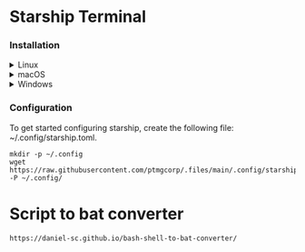 # Starship Terminal
### Installation
<details>
<summary>Linux</summary>

Install the latest version for your system:
```sh
curl -sS https://starship.rs/install.sh | sh
```
### Step 2. Set up your shell to use Starship
Add the following to the end of `~/.bashrc`:
```sh
echo 'eval "$(starship init bash)"' >> ~/.bashrc
```
</details>

<details>
<summary>macOS</summary>
  
Install the latest version for your system:
```sh
curl -sS https://starship.rs/install.sh | sh
```
### Step 2. Set up your shell to use Starship
Add the following to the end of `~/.bashrc`:

```sh
eval "$(starship init bash)"
```
</details>

<details>
<summary>Windows</summary>
  
Install the latest version for your system with the MSI-installers from the [releases section](https://github.com/starship/starship/releases/latest).
Install Starship using any of the following package managers:
| Repository      | Instructions                            |
| --------------- | --------------------------------------- |
| [winget]        | `winget install --id Starship.Starship` |

### Step 2. Set up your shell to use Starship
<details>
<summary>Cmd</summary>

You need to use [Clink](https://chrisant996.github.io/clink/clink.html) (v1.2.30+) with Cmd.
Create a file at this path `%LocalAppData%\clink\starship.lua` with the following contents:

```lua
load(io.popen('starship init cmd'):read("*a"))()
```

</details>
<details>
<summary>PowerShell</summary>

Add the following to the end of your PowerShell configuration (find it by running `$PROFILE`):

```powershell
Invoke-Expression (&starship init powershell)
```

</details>

</details>

### Configuration
To get started configuring starship, create the following file: ~/.config/starship.toml.
```
mkdir -p ~/.config
wget https://raw.githubusercontent.com/ptmgcorp/.files/main/.config/starship.toml -P ~/.config/
```

# Script to bat converter
```
https://daniel-sc.github.io/bash-shell-to-bat-converter/
```

